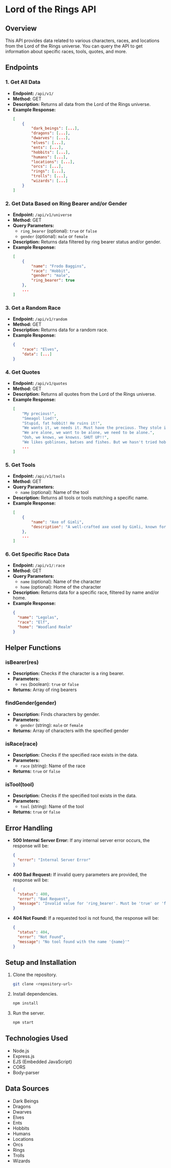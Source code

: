 # Lord of the Rings API

## Overview

This API provides data related to various characters, races, and locations from the Lord of the Rings universe. You can query the API to get information about specific races, tools, quotes, and more.

## Endpoints

### 1. Get All Data

- **Endpoint:** `/api/v1/`
- **Method:** GET
- **Description:** Returns all data from the Lord of the Rings universe.
- **Example Response:**
  ```json
  [
      {
          "dark_beings": [...],
          "dragons": [...],
          "dwarves": [...],
          "elves": [...],
          "ents": [...],
          "hobbits": [...],
          "humans": [...],
          "locations": [...],
          "orcs": [...],
          "rings": [...],
          "trolls": [...],
          "wizards": [...]
      }
  ]
  ```

### 2. Get Data Based on Ring Bearer and/or Gender

- **Endpoint:** `/api/v1/universe`
- **Method:** GET
- **Query Parameters:**
  - `ring_bearer` (optional): `true` or `false`
  - `gender` (optional): `male` or `female`
- **Description:** Returns data filtered by ring bearer status and/or gender.
- **Example Response:**
  ```json
  [
      {
          "name": "Frodo Baggins",
          "race": "Hobbit",
          "gender": "male",
          "ring_bearer": true
      },
      ...
  ]
  ```

### 3. Get a Random Race

- **Endpoint:** `/api/v1/random`
- **Method:** GET
- **Description:** Returns data for a random race.
- **Example Response:**
  ```json
  {
      "race": "Elves",
      "data": [...]
  }
  ```

### 4. Get Quotes

- **Endpoint:** `/api/v1/quotes`
- **Method:** GET
- **Description:** Returns all quotes from the Lord of the Rings universe.
- **Example Response:**
  ```json
  [
      "My precious!",
      "Smeagol lied!",
      "Stupid, fat hobbit! He ruins it!",
      "We wants it, we needs it. Must have the precious. They stole it from us.",
      "We are alone, we want to be alone, we need to be alone.",
      "Ooh, we knows, we knowss. SHUT UP!!",
      "We likes goblinses, batses and fishes. But we hasn't tried hobbitses before. Is it soft, is it juicy?"
      ...
  ]
  ```

### 5. Get Tools

- **Endpoint:** `/api/v1/tools`
- **Method:** GET
- **Query Parameters:**
  - `name` (optional): Name of the tool
- **Description:** Returns all tools or tools matching a specific name.
- **Example Response:**
  ```json
  [
      {
          "name": "Axe of Gimli",
          "description": "A well-crafted axe used by Gimli, known for its effectiveness in battle."
      },
      ...
  ]
  ```

### 6. Get Specific Race Data

- **Endpoint:** `/api/v1/:race`
- **Method:** GET
- **Query Parameters:**
  - `name` (optional): Name of the character
  - `home` (optional): Home of the character
- **Description:** Returns data for a specific race, filtered by name and/or home.
- **Example Response:**
  ```json
  {
    "name": "Legolas",
    "race": "Elf",
    "home": "Woodland Realm"
  }
  ```

## Helper Functions

### isBearer(res)

- **Description:** Checks if the character is a ring bearer.
- **Parameters:**
  - `res` (boolean): `true` or `false`
- **Returns:** Array of ring bearers

### findGender(gender)

- **Description:** Finds characters by gender.
- **Parameters:**
  - `gender` (string): `male` or `female`
- **Returns:** Array of characters with the specified gender

### isRace(race)

- **Description:** Checks if the specified race exists in the data.
- **Parameters:**
  - `race` (string): Name of the race
- **Returns:** `true` or `false`

### isTool(tool)

- **Description:** Checks if the specified tool exists in the data.
- **Parameters:**
  - `tool` (string): Name of the tool
- **Returns:** `true` or `false`

## Error Handling

- **500 Internal Server Error:** If any internal server error occurs, the response will be:
  ```json
  {
    "error": "Internal Server Error"
  }
  ```
- **400 Bad Request:** If invalid query parameters are provided, the response will be:
  ```json
  {
    "status": 400,
    "error": "Bad Request",
    "message": "Invalid value for 'ring_bearer'. Must be 'true' or 'false'."
  }
  ```
- **404 Not Found:** If a requested tool is not found, the response will be:
  ```json
  {
    "status": 404,
    "error": "Not Found",
    "message": "No tool found with the name '{name}'"
  }
  ```

## Setup and Installation

1. Clone the repository.
   ```bash
   git clone <repository-url>
   ```
2. Install dependencies.
   ```bash
   npm install
   ```
3. Run the server.
   ```bash
   npm start
   ```

## Technologies Used

- Node.js
- Express.js
- EJS (Embedded JavaScript)
- CORS
- Body-parser

## Data Sources

- Dark Beings
- Dragons
- Dwarves
- Elves
- Ents
- Hobbits
- Humans
- Locations
- Orcs
- Rings
- Trolls
- Wizards
